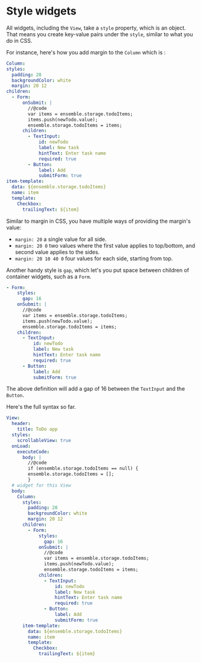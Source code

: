 # Style widgets

All widgets, including the `View`, take a `style` property, which is an object. That means you create key-value pairs under the `style`, similar to what you do in CSS.

For instance, here's how you add margin to the `Column` which is :

```yaml
Column:
styles:
  padding: 20
  backgroundColor: white
  margin: 20 12
children:
  - Form:
      onSubmit: |
        //@code
        var items = ensemble.storage.todoItems;
        items.push(newTodo.value);
        ensemble.storage.todoItems = items;
      children:
        - TextInput:
            id: newTodo
            label: New task
            hintText: Enter task name
            required: true
        - Button:
            label: Add
            submitForm: true
item-template:
  data: ${ensemble.storage.todoItems}
  name: item
  template:
    Checkbox:
      trailingText: ${item}
```

Similar to margin in CSS, you have multiple ways of providing the margin's value:

- `margin: 20` a single value for all side.
- `margin: 20 0` two values where the first value applies to top/bottom, and second value applies to the sides.
- `margin: 20 10 40 0` four values for each side, starting from top.

Another handy style is `gap`, which let's you put space between children of container widgets, such as a `Form`.

```yaml
- Form:
    styles:
      gap: 16
    onSubmit: |
      //@code
      var items = ensemble.storage.todoItems;
      items.push(newTodo.value);
      ensemble.storage.todoItems = items;
    children:
      - TextInput:
          id: newTodo
          label: New task
          hintText: Enter task name
          required: true
      - Button:
          label: Add
          submitForm: true
```

The above definition will add a gap of 16 between the `TextInput` and the `Button`.

Here's the full syntax so far.

```yaml
View:
  header:
    title: ToDo app
  styles:
    scrollableView: true
  onLoad:
    executeCode:
      body: |
        //@code
        if (ensemble.storage.todoItems == null) {
        ensemble.storage.todoItems = [];
        }
  # widget for this View
  body:
    Column:
      styles:
        padding: 20
        backgroundColor: white
        margin: 20 12
      children:
        - Form:
            styles:
              gap: 16
            onSubmit: |
              //@code
              var items = ensemble.storage.todoItems;
              items.push(newTodo.value);
              ensemble.storage.todoItems = items;
            children:
              - TextInput:
                  id: newTodo
                  label: New task
                  hintText: Enter task name
                  required: true
              - Button:
                  label: Add
                  submitForm: true
      item-template:
        data: ${ensemble.storage.todoItems}
        name: item
        template:
          Checkbox:
            trailingText: ${item}
```
